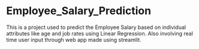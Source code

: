 # Employee_Salary_Prediction
This is a project used to predict the Employee Salary based on individual attributes like age and job rates using Linear Regression.
Also involving real time user input through web app made using streamlit.
